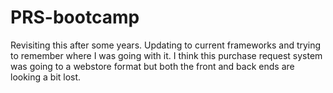 # PRS-bootcamp

Revisiting this after some years.  Updating to current frameworks and trying to remember where I was going with it.
I think this purchase request system was going to a webstore format but both the front and back ends are looking a bit lost.
